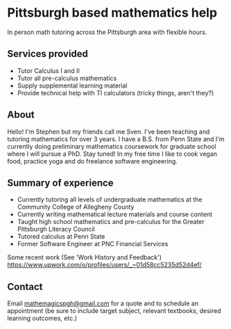 # Pittsburgh based mathematics help

In person math tutoring across the Pittsburgh area with flexible hours.

## Services provided
- Tutor Calculus I and II
- Tutor all pre-calculus mathematics
- Supply supplemental learning material
- Provide technical help with TI calculators (tricky things, aren't they?)

## About

Hello!  I'm Stephen but my friends call me Sven.  I've been teaching and tutoring mathematics for over 3 years.  I have a     B.S. from Penn State and I'm currently doing preliminary mathematics coursework for graduate school where I will pursue a     PhD.  Stay tuned!  In my free time I like to cook vegan food, practice yoga and do freelance software engineering.

## Summary of experience
- Currently tutoring all levels of undergraduate mathematics at the Community College of Allegheny County
- Currently writing mathematical lecture materials and course content
- Taught high school mathematics and pre-calculus for the Greater Pittsburgh Literacy Council
- Tutored calculus at Penn State
- Former Software Engineer at PNC Financial Services

Some recent work (See 'Work History and Feedback')
<https://www.upwork.com/o/profiles/users/_~01d58cc5235d52d4ef/>

## Contact

Email <mathemagicspgh@gmail.com> for a quote and to schedule an appointment (be sure to include target subject, relevant textbooks, desired learning outcomes, etc.)
